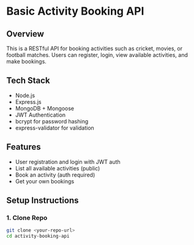 # Basic Activity Booking API

## Overview
This is a RESTful API for booking activities such as cricket, movies, or football matches. Users can register, login, view available activities, and make bookings.

## Tech Stack
- Node.js
- Express.js
- MongoDB + Mongoose
- JWT Authentication
- bcrypt for password hashing
- express-validator for validation

## Features
- User registration and login with JWT auth
- List all available activities (public)
- Book an activity (auth required)
- Get your own bookings

## Setup Instructions

### 1. Clone Repo
```bash
git clone <your-repo-url>
cd activity-booking-api
